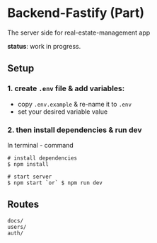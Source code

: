 # **Backend-Fastify (Part)**
The server side for real-estate-management app

**status**: work in progress.
## Setup

### **1. create `.env` file & add variables:**
- copy `.env.example` & re-name it to `.env`
- set your desired variable value

### **2. then install dependencies & run dev**

In terminal - command
```
# install dependencies
$ npm install

# start server
$ npm start `or` $ npm run dev

```

## Routes
```
docs/
users/
auth/
```